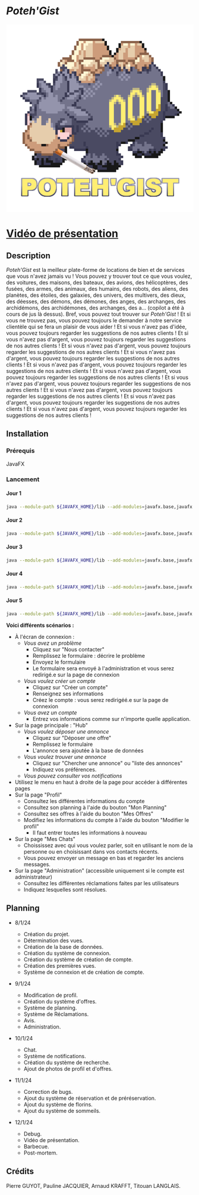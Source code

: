 # *Poteh'Gist*


![](docu/logo.png)

# [Vidéo de présentation](https://youtu.be/bu_YK8puqXc)

## Description

*Poteh'Gist* est la meilleur plate-forme de locations de bien et de services que vous n'avez jamais vu ! Vous pouvez y trouver tout ce que vous voulez, des voitures, des maisons, des bateaux, des avions, des hélicoptères, des fusées, des armes, des animaux, des humains, des robots, des aliens, des planètes, des étoiles, des galaxies, des univers, des multivers, des dieux, des déesses, des démons, des démones, des anges, des archanges, des archidémons, des archidémones, des archanges, des a... (copilot a été à cours de jus là dessus). Bref, vous pouvez tout trouver sur *Poteh'Gist* ! Et si vous ne trouvez pas, vous pouvez toujours le demander à notre service clientèle qui se fera un plaisir de vous aider ! Et si vous n'avez pas d'idée, vous pouvez toujours regarder les suggestions de nos autres clients ! Et si vous n'avez pas d'argent, vous pouvez toujours regarder les suggestions de nos autres clients ! Et si vous n'avez pas d'argent, vous pouvez toujours regarder les suggestions de nos autres clients ! Et si vous n'avez pas d'argent, vous pouvez toujours regarder les suggestions de nos autres clients ! Et si vous n'avez pas d'argent, vous pouvez toujours regarder les suggestions de nos autres clients ! Et si vous n'avez pas d'argent, vous pouvez toujours regarder les suggestions de nos autres clients ! Et si vous n'avez pas d'argent, vous pouvez toujours regarder les suggestions de nos autres clients ! Et si vous n'avez pas d'argent, vous pouvez toujours regarder les suggestions de nos autres clients ! Et si vous n'avez pas d'argent, vous pouvez toujours regarder les suggestions de nos autres clients ! Et si vous n'avez pas d'argent, vous pouvez toujours regarder les suggestions de nos autres clients !

## Installation

### Prérequis

JavaFX

### Lancement

#### Jour 1

```bash
java --module-path ${JAVAFX_HOME}/lib --add-modules=javafx.base,javafx.controls,javafx.fxml -jar RELEASE/codingweek-01-RELEASE_DAY_1.jar 
```

#### Jour 2

```bash
java --module-path ${JAVAFX_HOME}/lib --add-modules=javafx.base,javafx.controls,javafx.fxml -jar RELEASE/codingweek-01-RELEASE_DAY_2.jar 
```

#### Jour 3

```bash
java --module-path ${JAVAFX_HOME}/lib --add-modules=javafx.base,javafx.controls,javafx.fxml -jar RELEASE/codingweek-01-RELEASE_DAY_3.jar 
```

#### Jour 4

```bash
java --module-path ${JAVAFX_HOME}/lib --add-modules=javafx.base,javafx.controls,javafx.fxml -jar RELEASE/codingweek-01-RELEASE_DAY_4.jar 
```

#### Jour 5

```bash
java --module-path ${JAVAFX_HOME}/lib --add-modules=javafx.base,javafx.controls,javafx.fxml -jar RELEASE/codingweek-01-RELEASE_DAY_5.jar 
```

**Voici différents scénarios :**
* À l'écran de connexion :
  * *Vous avez un problème*
    * Cliquez sur "Nous contacter"
    * Remplissez le formulaire : décrire le problème
    * Envoyez le formulaire
    * Le formulaire sera envoyé à l'administration et vous serez redirigé.e sur la page de connexion
  * *Vous voulez créer un compte*
    * Cliquez sur "Créer un compte"
    * Renseignez ses informations
    * Créez le compte : vous serez redirigéé.e sur la page de connexion
  * *Vous avez un compte*
    * Entrez vos informations comme sur n'importe quelle application.
* Sur la page principale : "Hub"
  * *Vous voulez déposer une annonce*
    * Cliquez sur "Déposer une offre"
    * Remplissez le formulaire
    * L'annonce sera ajoutée à la base de données
  * *Vous voulez trouver une annonce*
    * Cliquez sur "Chercher une annonce" ou "liste des annonces"
    * Indiquez vos préférences.
  * *Vous pouvez consulter vos notifications*
* Utilisez le menu en haut à droite de la page pour accéder à différentes pages
* Sur la page "Profil"
  * Consultez les différentes informations du compte
  * Consultez son planning à l'aide du bouton "Mon Planning"
  * Consultez ses offres à l'aide du bouton "Mes Offres"
  * Modifiez les informations du compte à l'aide du bouton "Modifier le profil"
    * Il faut entrer toutes les informations à nouveau
* Sur la page "Mes Chats"
  * Choississez avec qui vous voulez parler, soit en utilisant le nom de la personne ou en choisissant dans vos contacts récents.
  * Vous pouvez envoyer un message en bas et regarder les anciens messages.
* Sur la page "Administration" (accessible uniquement si le compte est administrateur)
  * Consultez les différentes réclamations faites par les utilisateurs
  * Indiquez lesquelles sont résolues.

## Planning

- 8/1/24
    + Création du projet.
    + Détermination des vues.
    + Création de la base de données.
    + Création du système de connexion.
    + Création du système de création de compte.
    + Création des premières vues.
    + Système de connexion et de création de compte.

- 9/1/24
    + Modification de profil.
    + Création du système d'offres.
    + Système de planning.
    + Système de Réclamations.
    + Avis.
    + Administration.

- 10/1/24
    + Chat.
    + Système de notifications.
    + Création du système de recherche.
    + Ajout de photos de profil et d'offres.

- 11/1/24
    + Correction de bugs.
    + Ajout du système de réservation et de préréservation.
    + Ajout du système de florins.
    + Ajout du système de sommeils.

- 12/1/24
    + Debug.
    + Vidéo de présentation.
    + Barbecue.
    + Post-mortem.

## Crédits

Pierre GUYOT, Pauline JACQUIER, Arnaud KRAFFT, Titouan LANGLAIS.

